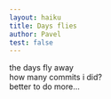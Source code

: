 ```yaml
---
layout: haiku
title: Days flies
author: Pavel
test: false
---
```


the days fly away<br>
how many commits i did?<br>
better to do more...<br>
